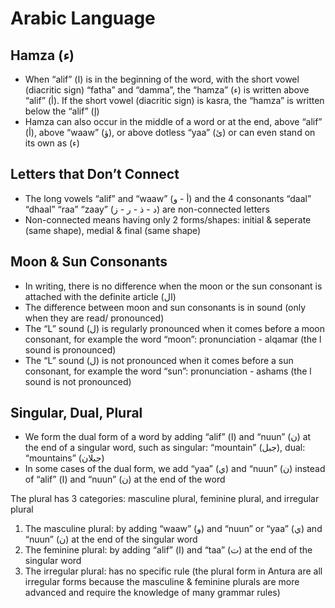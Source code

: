 # Arabic Language

## Hamza (ء)

- When “alif” (ا) is in the beginning of the word, with the short vowel (diacritic sign) “fatha” and “damma”, the “hamza” (ء) is written above “alif” (أ). If the short vowel (diacritic sign) is kasra, the “hamza” is written below the “alif” (إ)
- Hamza can also occur in the middle of a word or at the end, above “alif” (أ), above “waaw” (ؤ), or above dotless “yaa” (ئ) or can even stand on its own as (ء)

## Letters that Don’t Connect

- The long vowels “alif” and “waaw” (أ - و) and the 4 consonants “daal” “dhaal” “raa” “zaay” (د - ذ - ر - ز) are non-connected letters
- Non-connected means having only 2 forms/shapes: initial & seperate (same shape), medial & final (same shape)

## Moon & Sun Consonants

- In writing, there is no difference when the moon or the sun consonant is attached with the definite article (ال)
- The difference between moon and sun consonants is in sound (only when they are read/ pronounced)
- The “L” sound (ل) is regularly pronounced when it comes before a moon consonant, for example the word “moon”: pronunciation - alqamar (the l sound is pronounced)
- The “L” sound (ل) is not pronounced when it comes before a sun consonant, for example the word “sun”: pronunciation - ashams (the l sound is not pronounced)

## Singular, Dual, Plural

- We form the dual form of a word by adding “alif” (ا) and “nuun” (ن) at the end of a singular word, such as singular: “mountain” (جبل), dual: “mountains” (جبلان)
- In some cases of the dual form, we add “yaa” (ي) and “nuun” (ن) instead of “alif” (ا) and “nuun” (ن) at the end of the word

The plural has 3 categories: masculine plural, feminine plural, and irregular plural

1. The masculine plural: by adding “waaw” (و) and “nuun” or “yaa” (ي) and “nuun” (ن) at the end of the singular word
2. The feminine plural: by adding “alif” (ا) and “taa” (ت) at the end of the singular word
3. The irregular plural: has no specific rule (the plural form in Antura are all irregular forms because the masculine & feminine plurals are more advanced and require the knowledge of many grammar rules)

